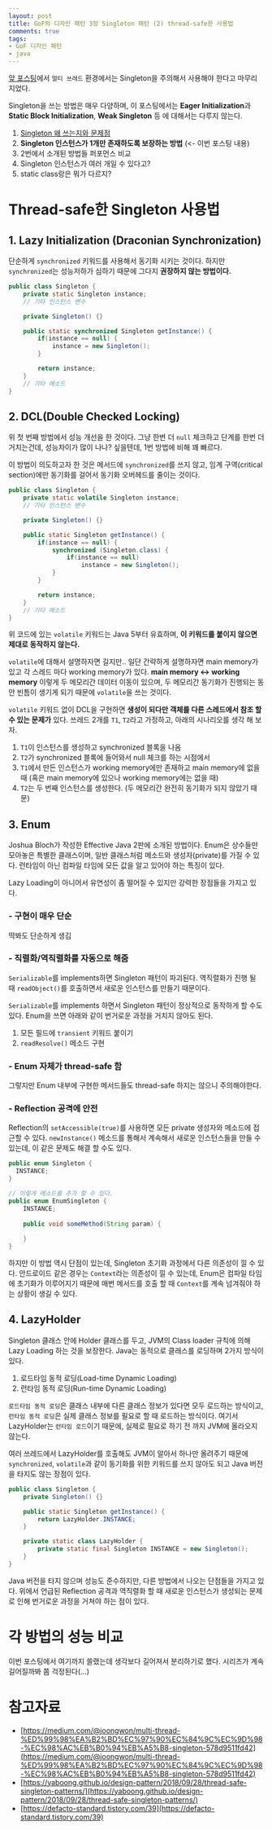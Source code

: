 ```yaml
---
layout: post
title: GoF의 디자인 패턴 3장 Singleton 패턴 (2) thread-safe한 사용법
comments: true
tags:
- GoF 디자인 패턴
- java
---
```


[앞 포스팅](https://hyesun03.github.io/2019/08/16/gof-design-pattern-05-singleton-01/)에서 `멀티 쓰레드` 환경에서는 Singleton을 주의해서 사용해야 한다고 마무리 지었다.     

Singleton을 쓰는 방법은 매우 다양하며, 이 포스팅에서는 **Eager Initialization**과 **Static Block Initialization**, **Weak Singleton** 등 에 대해서는 다루지 않는다.     

1. [Singleton 왜 쓰는지와 문제점](https://hyesun03.github.io/2019/08/16/gof-design-pattern-05-singleton-01/)
2. **Singleton 인스턴스가 1개만 존재하도록 보장하는 방법** (<- 이번 포스팅 내용)
3. 2번에서 소개된 방법들 퍼포먼스 비교
4. Singleton 인스턴스가 여러 개일 수 있다고?
5. static class랑은 뭐가 다르지?


# Thread-safe한 Singleton 사용법

## 1. Lazy Initialization (Draconian Synchronization)

단순하게 `synchronized` 키워드를 사용해서 동기화 시키는 것이다. 하지만 `synchronized`는 성능저하가 심하기 때문에 그다지 **권장하지 않는 방법이다.**     

``` java
public class Singleton {
    private static Singleton instance;
    // 기타 인스턴스 변수

    private Singleton() {}

    public static synchronized Singleton getInstance() {
        if(instance == null) {
            instance = new Singleton();
        }

        return instance;
    }
    // 기타 메소드
}
```

## 2. DCL(Double Checked Locking)
위 첫 번째 방법에서 성능 개선을 한 것이다. 그냥 한번 더 `null` 체크하고 단계를 한번 더 거치는건데, 성능차이가 많이 나나? 싶을텐데, 1번 방법에 비해 꽤 빠르다.       

이 방법이 의도하고자 한 것은 메서드에 `synchronized`를 쓰지 않고, 임계 구역(critical section)에만 동기화를 걸어서 동기화 오버헤드를 줄이는 것이다.    

``` java
public class Singleton {
    private static volatile Singleton instance;
    // 기타 인스턴스 변수

    private Singleton() {}

    public static Singleton getInstance() {
        if(instance == null) {
            synchronized (Singleton.class) {
                if(instance == null)
                    instance = new Singleton();
            }
        }

        return instance;
    }
    // 기타 메소드
}
```

위 코드에 있는 `volatile` 키워드는 Java 5부터 유효하며, **이 키워드를 붙이지 않으면 제대로 동작하지 않는다.**     

`volatile`에 대해서 설명하자면 길지만.. 일단 간략하게 설명하자면 main memory가 있고 각 스레드 마다 working memory가 있다. **main memory <-> working memory** 이렇게 두 메모리간 데이터 이동이 있으며, 두 메모리간 동기화가 진행되는 동안 빈틈이 생기게 되기 때문에 `volatile`을 쓰는 것이다.     

`volatile` 키워드 없이 DCL을 구현하면 **생성이 되다만 객체를 다른 스레드에서 참조 할 수 있는 문제가** 있다. 쓰레드 2개를 `T1`, `T2`라고 가정하고, 아래의 시나리오를 생각 해 보자.     

1. `T1`이 인스턴스를 생성하고 synchronized 블록을 나옴
2. `T2`가 synchronized 블록에 들어와서 null 체크를 하는 시점에서
3. `T1`에서 만든 인스턴스가 working memory에만 존재하고 main memory에 없을 때 (혹은 main memory에 있으나 working memory에는 없을 때)
4. `T2`는 두 번째 인스턴스를 생성한다. (두 메모리간 완전히 동기화가 되지 않았기 때문)

## 3. Enum
Joshua Bloch가 작성한 Effective Java 2판에 소개된 방법이다. Enum은 상수들만 모아놓은 특별한 클래스이며, 일반 클래스처럼 메소드와 생성자(private)를 가질 수 있다. 런타임이 아닌 컴파일 타임에 모든 값을 알고 있어야 하는 특징이 있다.     

Lazy Loading이 아니어서 유연성이 좀 떨어질 수 있지만 강력한 장점들을 가지고 있다.     

### - 구현이 매우 단순
딱봐도 단순하게 생김

### - 직렬화/역직렬화를 자동으로 해줌
`Serializable`를 implements하면 Singleton 패턴이 파괴된다. 역직렬화가 진행 될 때 `readObject()`를 호출하면서 새로운 인스턴스를 만들기 때문이다.     

`Serializable`를 implements 하면서 Singleton 패턴이 정상적으로 동작하게 할 수도있다. Enum을 쓰면 아래와 같이 번거로운 과정을 거치지 않아도 된다.     
1. 모든 필드에 `transient` 키워드 붙이기
2. `readResolve()` 메소드 구현

### - Enum 자체가 thread-safe 함
그렇지만 Enum 내부에 구현한 메서드들도 thread-safe 하지는 않으니 주의해야한다.     

### - Reflection 공격에 안전
Reflection의 `setAccessible(true)`를 사용하면 모든 private 생성자와 메소드에 접근할 수 있다. `newInstance()` 메소드를 통해서 계속해서 새로운 인스턴스들을 만들 수 있는데, 이 같은 문제도 해결 할 수도 있다.     

``` java
public enum Singleton {
  INSTANCE;  
}

// 이렇게 메소드를 추가 할 수 있다.
public enum EnumSingleton {
    INSTANCE;
    
    public void someMethod(String param) {
        
    }
}
```

하지만 이 방법 역시 단점이 있는데, Singleton 초기화 과정에서 다른 의존성이 낄 수 있다. 안드로이드 같은 경우는 `Context`라는 의존성이 낄 수 있는데, Enum은 컴파일 타임에 초기화가 이루어지기 때문에 매번 메서드를 호출 할 때 `Context`를 계속 넘겨줘야 하는 상황이 생길 수 있다.     

## 4. LazyHolder

Singleton 클래스 안에 Holder 클래스를 두고, JVM의 Class loader 규칙에 의해 Lazy Loading 하는 것을 보장한다. Java는 동적으로 클래스를 로딩하며 2가지 방식이 있다.     

1. 로드타임 동적 로딩(Load-time Dynamic Loading)
2. 런타임 동적 로딩(Run-time Dynamic Loading)

`로드타임 동적 로딩`은 클래스 내부에 다른 클래스 정보가 있다면 모두 로드하는 방식이고, `런타임 동적 로딩`은 실제 클래스 정보를 필요로 할 때 로드하는 방식이다. 여기서 LazyHolder는 `런타임 로드`이기 때문에, 실제로 필요로 하기 전 까지 JVM에 올라오지 않는다.     

여러 쓰레드에서 LazyHolder를 호출해도 JVM이 알아서 하나만 올려주기 때문에 `synchronized`, `volatile`과 같이 동기화를 위한 키워드를 쓰지 않아도 되고 Java 버전을 타지도 않는 장점이 있다.     

``` java
public class Singleton {
    private Singleton() {}

    public static Singleton getInstance() {
        return LazyHolder.INSTANCE;
    }

    private static class LazyHolder {
        private static final Singleton INSTANCE = new Singleton();
    }
}
```

Java 버전을 타지 않으며 성능도 준수하지만, 다른 방법에서 나오는 단점들을 가지고 있다. 위에서 언급된 Reflection 공격과 역직렬화 할 때 새로운 인스턴스가 생성되는 문제로 인해 번거로운 과정을 거쳐야 하는 점이 있다.     


# 각 방법의 성능 비교
이번 포스팅에서 여기까지 쓸랬는데 생각보다 길어져서 분리하기로 했다. 시리즈가 계속 길어질까봐 쫌 걱정된다(...)     


# 참고자료
* [https://medium.com/@joongwon/multi-thread-%ED%99%98%EA%B2%BD%EC%97%90%EC%84%9C%EC%9D%98-%EC%98%AC%EB%B0%94%EB%A5%B8-singleton-578d9511fd42](https://medium.com/@joongwon/multi-thread-%ED%99%98%EA%B2%BD%EC%97%90%EC%84%9C%EC%9D%98-%EC%98%AC%EB%B0%94%EB%A5%B8-singleton-578d9511fd42)
* [https://yaboong.github.io/design-pattern/2018/09/28/thread-safe-singleton-patterns/](https://yaboong.github.io/design-pattern/2018/09/28/thread-safe-singleton-patterns/)
* [https://defacto-standard.tistory.com/39](https://defacto-standard.tistory.com/39)
